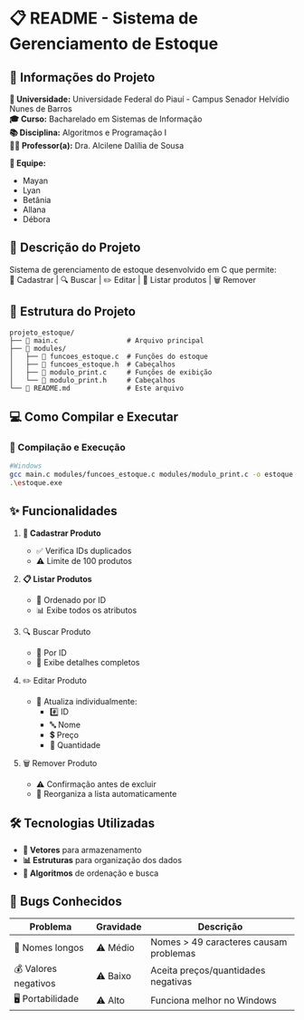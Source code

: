 # 📋 README - Sistema de Gerenciamento de Estoque

## 📌 Informações do Projeto

**🏫 Universidade:** Universidade Federal do Piauí - Campus Senador Helvídio Nunes de Barros  
**🎓 Curso:** Bacharelado em Sistemas de Informação  
**📚 Disciplina:** Algoritmos e Programação I  
**👩‍🏫 Professor(a):** Dra. Alcilene Dalília de Sousa  

**👥 Equipe:**
- Mayan
- Lyan
- Betânia
- Allana
- Débora

## 🚀 Descrição do Projeto

Sistema de gerenciamento de estoque desenvolvido em C que permite:  
🛒 Cadastrar | 🔍 Buscar | ✏️ Editar | 📜 Listar produtos | 🗑️ Remover 

## 📂 Estrutura do Projeto

```
projeto_estoque/
├── 📄 main.c                 # Arquivo principal
├── 📂 modules/
│   ├── 📄 funcoes_estoque.c  # Funções do estoque
│   ├── 📄 funcoes_estoque.h  # Cabeçalhos
│   ├── 📄 modulo_print.c     # Funções de exibição
│   └── 📄 modulo_print.h     # Cabeçalhos
└── 📄 README.md              # Este arquivo
```

## 💻 Como Compilar e Executar

### 🔧 Compilação e Execução
```bash
#Windows
gcc main.c modules/funcoes_estoque.c modules/modulo_print.c -o estoque.exe
.\estoque.exe
```
## ✨ Funcionalidades

1. **📝 Cadastrar Produto**
   - ✅ Verifica IDs duplicados
   - ⚠️ Limite de 100 produtos

2. **📋 Listar Produtos**
   - 🔄 Ordenado por ID
   - 📊 Exibe todos os atributos

3. 🔍 Buscar Produto
   - 🔎 Por ID
   - 📌 Exibe detalhes completos

4. ✏️ Editar Produto
   - 🔄 Atualiza individualmente:
     - #️⃣ ID
     - 🔤 Nome
     - 💲 Preço
     - 🧮 Quantidade

5. 🗑️ Remover Produto
   - ⚠️ Confirmação antes de excluir
   - 🔄 Reorganiza a lista automaticamente

## 🛠️ Tecnologias Utilizadas

- **🔢 Vetores** para armazenamento
- **📊 Estruturas** para organização dos dados
- **🔄 Algoritmos** de ordenação e busca

## 🐛 Bugs Conhecidos

| Problema | Gravidade | Descrição |
|----------|-----------|-----------|
| 📛 Nomes longos | ⚠️ Médio | Nomes > 49 caracteres causam problemas |
| 💰 Valores negativos | ⚠️ Baixo | Aceita preços/quantidades negativas |
| 🖥️ Portabilidade | ⚠️ Alto | Funciona melhor no Windows |